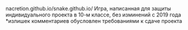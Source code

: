 nacretion.github.io/snake.github.io/
Игра, написанная для защиты индивидуального проекта в 10-м классе, без изминений с 2019 года
*излишек комментариев обусловлен требованиями к сдаче проекта
